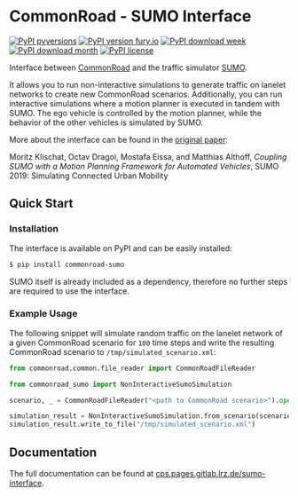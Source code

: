 # CommonRoad - SUMO Interface

[![PyPI pyversions](https://img.shields.io/pypi/pyversions/commonroad-sumo.svg)](https://pypi.python.org/pypi/commonroad-sumo/)
[![PyPI version fury.io](https://badge.fury.io/py/commonroad-sumo.svg)](https://pypi.python.org/pypi/commonroad-sumo/)
[![PyPI download week](https://img.shields.io/pypi/dw/commonroad-sumo.svg?label=PyPI%20downloads)](https://pypi.python.org/pypi/commonroad-sumo/)
[![PyPI download month](https://img.shields.io/pypi/dm/commonroad-sumo.svg?label=PyPI%20downloads)](https://pypi.python.org/pypi/commonroad-sumo/)
[![PyPI license](https://img.shields.io/pypi/l/commonroad-sumo.svg)](https://pypi.python.org/pypi/commonroad-sumo/)


Interface between [CommonRoad](https://commonroad.in.tum.de) and the traffic simulator [SUMO](https://sumo.dlr.de).

It allows you to run non-interactive simulations to generate traffic on lanelet networks to create new CommonRoad scenarios. Additionally, you can run interactive simulations where a motion planner is executed in tandem with SUMO. The ego vehicle is controlled by the motion planner, while the behavior of the other vehicles is simulated by SUMO.

More about the interface can be found in the [original paper](http://mediatum.ub.tum.de/doc/1486856/344641.pdf):

Moritz Klischat, Octav Dragoi, Mostafa Eissa, and Matthias Althoff, *Coupling SUMO with a Motion Planning Framework for Automated Vehicles*, SUMO 2019: Simulating Connected Urban Mobility

## Quick Start

### Installation

The interface is available on PyPI and can be easily installed:

```bash
$ pip install commonroad-sumo
```

SUMO itself is already included as a dependency, therefore no further steps are required to use the interface.

### Example Usage

The following snippet will simulate random traffic on the lanelet network of a given CommonRoad scenario for `100` time steps and write the resulting CommonRoad scenario to `/tmp/simulated_scenario.xml`:

```python
from commonroad.common.file_reader import CommonRoadFileReader

from commonroad_sumo import NonInteractiveSumoSimulation

scenario, _ = CommonRoadFileReader("<path to CommonRoad scenario>").open()

simulation_result = NonInteractiveSumoSimulation.from_scenario(scenario).run(simulation_steps=100)
simulation_result.write_to_file("/tmp/simulated_scenario.xml")
```

## Documentation

The full documentation can be found at [cps.pages.gitlab.lrz.de/sumo-interface](https://cps.pages.gitlab.lrz.de/sumo-interface/).
